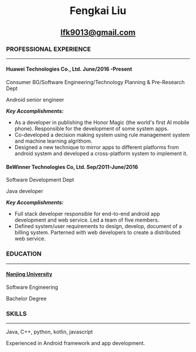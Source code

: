 # <center>Fengkai Liu</center>

## <center>lfk9013@gmail.com</center>

### PROFESSIONAL EXPERIENCE

***

#### Huawei Technologies Co., Ltd.                                                             June/2016 -Present

Consumer BG/Software Engineering/Technology Planning & Pre-Research Dept

Android senior engineer

***Key Accomplishments:***

- As a developer in publishing the Honor Magic (the world's first AI mobile phone). Responsible for the development of some system apps.
- Co-developed a decision making system using rule management system and machine learning algrithom.
- Designed a new technique to mirror apps to different platforms from android system and developed a cross-platform system to implement it.

#### BeWinner Technologies Co, Ltd.                                                        Sep/2011-June/2016

Software Development Dept

Java developer

***Key Accomplishments:***

- Full stack developer responsible for end-to-end android app development and web service. Led a team of five members.
- Defined system/user requirements to design, develop, document of a billing system. Parterned with web developers to create a distributed web service.

### EDUCATION

------

#### [Nanjing University](https://www.nju.edu.cn/EN/)

Software Engineering

Bachelor Degree

### SKILLS

***

Java, C++, python, kotlin, javascript

Experienced in Android framework and app development.